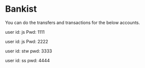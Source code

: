 # Bankist

You can do the transfers and transactions for the below accounts.

user id: js
Pwd: 1111

user id: js
Pwd: 2222

user id: stw
pwd: 3333

user id: ss
pwd: 4444
